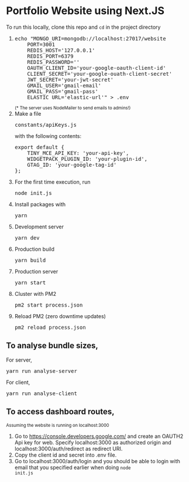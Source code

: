 # Portfolio Website using Next.JS

To run this locally, clone this repo and `cd` in the project directory

<ol>
    <li>
    <pre>echo "MONGO_URI=mongodb://localhost:27017/website
    PORT=3001
    REDIS_HOST='127.0.0.1'
    REDIS_PORT=6379
    REDIS_PASSWORD=''
    OAUTH_CLIENT_ID='your-google-oauth-client-id'
    CLIENT_SECRET='your-google-ouath-client-secret'
    JWT_SECRET='your-jwt-secret'
    GMAIL_USER='gmail-email'
    GMAIL_PASS='gmail-pass'
    ELASTIC_URL='elastic-url'" > .env</pre>
    <small>(* The server uses NodeMailer to send emails to admins!)</small>
    </li>
    <li>
        Make a file <pre>constants/apiKeys.js</pre> with the following contents:
        <pre>export default {
    TINY_MCE_API_KEY: 'your-api-key',
    WIDGETPACK_PLUGIN_ID: 'your-plugin-id',
    GTAG_ID: 'your-google-tag-id'
};</pre>
    </li>
    <li>For the first time execution, run <pre>node init.js</pre></li>
    <li>
    Install packages with
    <pre>yarn</pre>
    </li>
    <li>
    Development server 
    <pre>yarn dev</pre>
    </li>
    <li>
    Production build
    <pre>yarn build</pre>
    </li>
    <li>
    Production server
    <pre>yarn start</pre>
    </li>
    <li>
    Cluster with PM2
    <pre>pm2 start process.json</pre>
    </li>
    <li>
    Reload PM2 (zero downtime updates)
    <pre>pm2 reload process.json</pre>
    </li>
</ol>

## To analyse bundle sizes,
For server,
<pre>yarn run analyse-server</pre>
For client,
<pre>yarn run analyse-client</pre>


## To access dashboard routes,
<small>Assuming the website is running on localhost:3000</small> 
1. Go to https://console.developers.google.com/ and create an OAUTH2 Api key for web. Specify localhost:3000 as authorized origin and localhost:3000/auth/redirect as redirect URI.
2. Copy the client id and secret into .env file.
3. Go to localhost:3000/auth/login and you should be able to login with email that you specified earlier when doing <code>node init.js</code>
